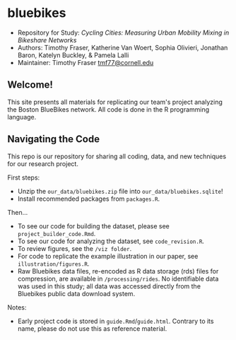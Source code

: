 # bluebikes

- Repository for Study: _Cycling Cities: Measuring Urban Mobility Mixing in Bikeshare Networks_
- Authors: Timothy Fraser, Katherine Van Woert, Sophia Olivieri, Jonathan Baron, Katelyn Buckley, & Pamela Lalli
- Maintainer: Timothy Fraser <tmf77@cornell.edu>

## Welcome!

This site presents all materials for replicating our team's project analyzing the Boston BlueBikes network. All code is done in the R programming language.

## Navigating the Code

This repo is our repository for sharing all coding, data, and new techniques for our research project.

First steps:

- Unzip the `our_data/bluebikes.zip` file into `our_data/bluebikes.sqlite`!
- Install recommended packages from `packages.R`.

Then...
- To see our code for building the dataset, please see ```project_builder_code.Rmd```. 
- To see our code for analyzing the dataset, see `code_revision.R`.
- To review figures, see the `/viz folder`.
- For code to replicate the example illustration in our paper, see `illustration/figures.R`.
- Raw Bluebikes data files, re-encoded as R data storage (rds) files for compression, are available in `/processing/rides`. No identifiable data was used in this study; all data was accessed directly from the Bluebikes public data download system.

Notes:

- Early project code is stored in `guide.Rmd`/`guide.html`. Contrary to its name, please do not use this as reference material.
